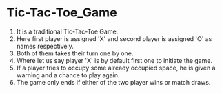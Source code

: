 # Tic-Tac-Toe_Game
1) It is a traditional Tic-Tac-Toe Game.
2) Here first player is assigned 'X' and second player is assigned 'O' as names respectively. 
3) Both of them takes their turn one by one.
4) Where let us say player 'X' is by default first one to initiate the game. 
5) If a player tries to occupy some already occupied space, he is given a warning and a chance to play again. 
6) The game only ends if either of the two player wins or match draws. 
